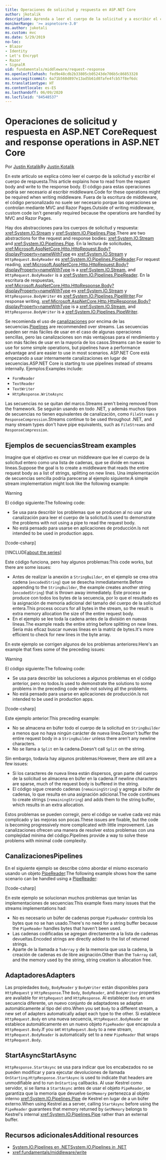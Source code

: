 ```yaml
---
title: Operaciones de solicitud y respuesta en ASP.NET Core
author: jkotalik
description: Aprenda a leer el cuerpo de la solicitud y a escribir el cuerpo de respuesta en ASP.NET Core.
monikerRange: '>= aspnetcore-3.0'
ms.author: jukotali
ms.custom: mvc
ms.date: 5/29/2019
no-loc:
- Blazor
- Identity
- Let's Encrypt
- Razor
- SignalR
uid: fundamentals/middleware/request-response
ms.openlocfilehash: fed9e48cdb2b33805cb05243de706b5c86853328
ms.sourcegitcommit: 6a71b560d897e13ad5b61d07afe4fcb57f8ef6dc
ms.translationtype: HT
ms.contentlocale: es-ES
ms.lasthandoff: 06/09/2020
ms.locfileid: "84548537"
---
```

# <a name="request-and-response-operations-in-aspnet-core"></a><span data-ttu-id="b0e46-103">Operaciones de solicitud y respuesta en ASP.NET Core</span><span class="sxs-lookup"><span data-stu-id="b0e46-103">Request and response operations in ASP.NET Core</span></span>

<span data-ttu-id="b0e46-104">Por [Justin Kotalik](https://github.com/jkotalik)</span><span class="sxs-lookup"><span data-stu-id="b0e46-104">By [Justin Kotalik](https://github.com/jkotalik)</span></span>

<span data-ttu-id="b0e46-105">En este artículo se explica cómo leer el cuerpo de la solicitud y escribir el cuerpo de respuesta.</span><span class="sxs-lookup"><span data-stu-id="b0e46-105">This article explains how to read from the request body and write to the response body.</span></span> <span data-ttu-id="b0e46-106">El código para estas operaciones podría ser necesario al escribir middleware.</span><span class="sxs-lookup"><span data-stu-id="b0e46-106">Code for these operations might be required when writing middleware.</span></span> <span data-ttu-id="b0e46-107">Fuera de la escritura de middleware, el código personalizado no suele ser necesario porque las operaciones se controlan mediante MVC and Razor Pages.</span><span class="sxs-lookup"><span data-stu-id="b0e46-107">Outside of writing middleware, custom code isn't generally required because the operations are handled by MVC and Razor Pages.</span></span>

<span data-ttu-id="b0e46-108">Hay dos abstracciones para los cuerpos de solicitud y respuesta: <xref:System.IO.Stream> y <xref:System.IO.Pipelines.Pipe>.</span><span class="sxs-lookup"><span data-stu-id="b0e46-108">There are two abstractions for the request and response bodies: <xref:System.IO.Stream> and <xref:System.IO.Pipelines.Pipe>.</span></span> <span data-ttu-id="b0e46-109">En la lectura de solicitudes, <xref:Microsoft.AspNetCore.Http.HttpRequest.Body?displayProperty=nameWithType> es <xref:System.IO.Stream> y `HttpRequest.BodyReader` es <xref:System.IO.Pipelines.PipeReader>.</span><span class="sxs-lookup"><span data-stu-id="b0e46-109">For request reading, <xref:Microsoft.AspNetCore.Http.HttpRequest.Body?displayProperty=nameWithType> is a <xref:System.IO.Stream>, and `HttpRequest.BodyReader` is a <xref:System.IO.Pipelines.PipeReader>.</span></span> <span data-ttu-id="b0e46-110">En la escritura de respuestas, <xref:Microsoft.AspNetCore.Http.HttpResponse.Body?displayProperty=nameWithType> es <xref:System.IO.Stream> y `HttpResponse.BodyWriter` es <xref:System.IO.Pipelines.PipeWriter>.</span><span class="sxs-lookup"><span data-stu-id="b0e46-110">For response writing, <xref:Microsoft.AspNetCore.Http.HttpResponse.Body?displayProperty=nameWithType> is a <xref:System.IO.Stream>, and `HttpResponse.BodyWriter` is a <xref:System.IO.Pipelines.PipeWriter>.</span></span>

<span data-ttu-id="b0e46-111">Se recomienda el uso de [canalizaciones](/dotnet/standard/io/pipelines) por encima de las secuencias.</span><span class="sxs-lookup"><span data-stu-id="b0e46-111">[Pipelines](/dotnet/standard/io/pipelines) are recommended over streams.</span></span> <span data-ttu-id="b0e46-112">Las secuencias pueden ser más fáciles de usar en el caso de algunas operaciones sencillas, pero las canalizaciones son más ventajosas para el rendimiento y son más fáciles de usar en la mayoría de los casos.</span><span class="sxs-lookup"><span data-stu-id="b0e46-112">Streams can be easier to use for some simple operations, but pipelines have a performance advantage and are easier to use in most scenarios.</span></span> <span data-ttu-id="b0e46-113">ASP.NET Core está empezando a usar internamente canalizaciones en lugar de secuencias.</span><span class="sxs-lookup"><span data-stu-id="b0e46-113">ASP.NET Core is starting to use pipelines instead of streams internally.</span></span> <span data-ttu-id="b0e46-114">Ejemplos:</span><span class="sxs-lookup"><span data-stu-id="b0e46-114">Examples include:</span></span>

* `FormReader`
* `TextReader`
* `TextWriter`
* `HttpResponse.WriteAsync`

<span data-ttu-id="b0e46-115">Las secuencias no se quitan del marco.</span><span class="sxs-lookup"><span data-stu-id="b0e46-115">Streams aren't being removed from the framework.</span></span> <span data-ttu-id="b0e46-116">Se seguirán usando en todo .NET, y además muchos tipos de secuencias no tienen equivalentes de canalización, como `FileStreams` y `ResponseCompression`.</span><span class="sxs-lookup"><span data-stu-id="b0e46-116">Streams continue to be used throughout .NET, and many stream types don't have pipe equivalents, such as `FileStreams` and `ResponseCompression`.</span></span>

## <a name="stream-examples"></a><span data-ttu-id="b0e46-117">Ejemplos de secuencias</span><span class="sxs-lookup"><span data-stu-id="b0e46-117">Stream examples</span></span>

<span data-ttu-id="b0e46-118">Imagine que el objetivo es crear un middleware que lee el cuerpo de la solicitud entero como una lista de cadenas, que se divide en nuevas líneas.</span><span class="sxs-lookup"><span data-stu-id="b0e46-118">Suppose the goal is to create a middleware that reads the entire request body as a list of strings, splitting on new lines.</span></span> <span data-ttu-id="b0e46-119">Una implementación de secuencias sencilla podría parecerse al ejemplo siguiente:</span><span class="sxs-lookup"><span data-stu-id="b0e46-119">A simple stream implementation might look like the following example:</span></span>

> [!WARNING]
> <span data-ttu-id="b0e46-120">El código siguiente:</span><span class="sxs-lookup"><span data-stu-id="b0e46-120">The following code:</span></span>
> * <span data-ttu-id="b0e46-121">Se usa para describir los problemas que se producen al no usar una canalización para leer el cuerpo de la solicitud.</span><span class="sxs-lookup"><span data-stu-id="b0e46-121">Is used to demonstrate the problems with not using a pipe to read the request body.</span></span>
> * <span data-ttu-id="b0e46-122">No está pensado para usarse en aplicaciones de producción.</span><span class="sxs-lookup"><span data-stu-id="b0e46-122">Is not intended to be used in production apps.</span></span>

[!code-csharp[](request-response/samples/3.x/RequestResponseSample/Startup.cs?name=GetListOfStringsFromStream)]

[!INCLUDE[about the series](~/includes/code-comments-loc.md)]

<span data-ttu-id="b0e46-123">Este código funciona, pero hay algunos problemas:</span><span class="sxs-lookup"><span data-stu-id="b0e46-123">This code works, but there are some issues:</span></span>

* <span data-ttu-id="b0e46-124">Antes de realizar la anexión a `StringBuilder`, en el ejemplo se crea otra cadena (`encodedString`) que se desecha inmediatamente.</span><span class="sxs-lookup"><span data-stu-id="b0e46-124">Before appending to the `StringBuilder`, the example creates another string (`encodedString`) that is thrown away immediately.</span></span> <span data-ttu-id="b0e46-125">Este proceso se produce con todos los bytes de la secuencia, por lo que el resultado es la asignación de memoria adicional del tamaño del cuerpo de la solicitud entera.</span><span class="sxs-lookup"><span data-stu-id="b0e46-125">This process occurs for all bytes in the stream, so the result is extra memory allocation the size of the entire request body.</span></span>
* <span data-ttu-id="b0e46-126">En el ejemplo se lee toda la cadena antes de la división en nuevas líneas.</span><span class="sxs-lookup"><span data-stu-id="b0e46-126">The example reads the entire string before splitting on new lines.</span></span> <span data-ttu-id="b0e46-127">Sería más eficaz buscar nuevas líneas en la matriz de bytes.</span><span class="sxs-lookup"><span data-stu-id="b0e46-127">It's more efficient to check for new lines in the byte array.</span></span>

<span data-ttu-id="b0e46-128">En este ejemplo se corrigen algunos de los problemas anteriores:</span><span class="sxs-lookup"><span data-stu-id="b0e46-128">Here's an example that fixes some of the preceding issues:</span></span>

> [!WARNING]
> <span data-ttu-id="b0e46-129">El código siguiente:</span><span class="sxs-lookup"><span data-stu-id="b0e46-129">The following code:</span></span>
> * <span data-ttu-id="b0e46-130">Se usa para describir las soluciones a algunos problemas en el código anterior, pero no todos.</span><span class="sxs-lookup"><span data-stu-id="b0e46-130">Is used to demonstrate the solutions to some problems in the preceding code while not solving all the problems.</span></span>
> * <span data-ttu-id="b0e46-131">No está pensado para usarse en aplicaciones de producción.</span><span class="sxs-lookup"><span data-stu-id="b0e46-131">Is not intended to be used in production apps.</span></span>

[!code-csharp[](request-response/samples/3.x/RequestResponseSample/Startup.cs?name=GetListOfStringsFromStreamMoreEfficient)]

<span data-ttu-id="b0e46-132">Este ejemplo anterior:</span><span class="sxs-lookup"><span data-stu-id="b0e46-132">This preceding example:</span></span>

* <span data-ttu-id="b0e46-133">No se almacena en búfer todo el cuerpo de la solicitud en `StringBuilder` a menos que no haya ningún carácter de nueva línea.</span><span class="sxs-lookup"><span data-stu-id="b0e46-133">Doesn't buffer the entire request body in a `StringBuilder` unless there aren't any newline characters.</span></span>
* <span data-ttu-id="b0e46-134">No se llama a `Split` en la cadena.</span><span class="sxs-lookup"><span data-stu-id="b0e46-134">Doesn't call `Split` on the string.</span></span>

<span data-ttu-id="b0e46-135">Sin embargo, todavía hay algunos problemas:</span><span class="sxs-lookup"><span data-stu-id="b0e46-135">However, there are still are a few issues:</span></span>

* <span data-ttu-id="b0e46-136">Si los caracteres de nueva línea están dispersos, gran parte del cuerpo de la solicitud se almacena en búfer en la cadena.</span><span class="sxs-lookup"><span data-stu-id="b0e46-136">If newline characters are sparse, much of the request body is buffered in the string.</span></span>
* <span data-ttu-id="b0e46-137">El código sigue creando cadenas (`remainingString`) y agrega al búfer de cadenas, lo que resulta en una asignación adicional.</span><span class="sxs-lookup"><span data-stu-id="b0e46-137">The code continues to create strings (`remainingString`) and adds them to the string buffer, which results in an extra allocation.</span></span>

<span data-ttu-id="b0e46-138">Estos problemas se pueden corregir, pero el código se vuelve cada vez más complicado y las mejoras son pocas.</span><span class="sxs-lookup"><span data-stu-id="b0e46-138">These issues are fixable, but the code is becoming progressively more complicated with little improvement.</span></span> <span data-ttu-id="b0e46-139">Las canalizaciones ofrecen una manera de resolver estos problemas con una complejidad mínima del código.</span><span class="sxs-lookup"><span data-stu-id="b0e46-139">Pipelines provide a way to solve these problems with minimal code complexity.</span></span>

## <a name="pipelines"></a><span data-ttu-id="b0e46-140">Canalizaciones</span><span class="sxs-lookup"><span data-stu-id="b0e46-140">Pipelines</span></span>

<span data-ttu-id="b0e46-141">En el siguiente ejemplo se describe cómo abordar el mismo escenario usando un objeto [PipeReader](/dotnet/standard/io/pipelines#pipe):</span><span class="sxs-lookup"><span data-stu-id="b0e46-141">The following example shows how the same scenario can be handled using a [PipeReader](/dotnet/standard/io/pipelines#pipe):</span></span>

[!code-csharp[](request-response/samples/3.x/RequestResponseSample/Startup.cs?name=GetListOfStringFromPipe)]

<span data-ttu-id="b0e46-142">En este ejemplo se solucionan muchos problemas que tenían las implementaciones de secuencias:</span><span class="sxs-lookup"><span data-stu-id="b0e46-142">This example fixes many issues that the streams implementations had:</span></span>

* <span data-ttu-id="b0e46-143">No es necesario un búfer de cadenas porque `PipeReader` controla los bytes que no se han usado.</span><span class="sxs-lookup"><span data-stu-id="b0e46-143">There's no need for a string buffer because the `PipeReader` handles bytes that haven't been used.</span></span>
* <span data-ttu-id="b0e46-144">Las cadenas codificadas se agregan directamente a la lista de cadenas devueltas.</span><span class="sxs-lookup"><span data-stu-id="b0e46-144">Encoded strings are directly added to the list of returned strings.</span></span>
* <span data-ttu-id="b0e46-145">Aparte de la llamada a `ToArray` y de la memoria que usa la cadena, la creación de cadenas es de libre asignación.</span><span class="sxs-lookup"><span data-stu-id="b0e46-145">Other than the `ToArray` call, and the memory used by the string, string creation is allocation free.</span></span>

## <a name="adapters"></a><span data-ttu-id="b0e46-146">Adaptadores</span><span class="sxs-lookup"><span data-stu-id="b0e46-146">Adapters</span></span>

<span data-ttu-id="b0e46-147">Las propiedades `Body`, `BodyReader` y `BodyWriter` están disponibles para `HttpRequest` y `HttpResponse`.</span><span class="sxs-lookup"><span data-stu-id="b0e46-147">The `Body`, `BodyReader`, and `BodyWriter` properties are available for `HttpRequest` and `HttpResponse`.</span></span> <span data-ttu-id="b0e46-148">Al establecer `Body` en una secuencia diferente, un nuevo conjunto de adaptadores se adaptan automáticamente al tipo del otro.</span><span class="sxs-lookup"><span data-stu-id="b0e46-148">When you set `Body` to a different stream, a new set of adapters automatically adapt each type to the other.</span></span> <span data-ttu-id="b0e46-149">Si establece `HttpRequest.Body` en una nueva secuencia, `HttpRequest.BodyReader` se establece automáticamente en un nuevo objeto `PipeReader` que encapsula a `HttpRequest.Body`.</span><span class="sxs-lookup"><span data-stu-id="b0e46-149">If you set `HttpRequest.Body` to a new stream, `HttpRequest.BodyReader` is automatically set to a new `PipeReader` that wraps `HttpRequest.Body`.</span></span>

## <a name="startasync"></a><span data-ttu-id="b0e46-150">StartAsync</span><span class="sxs-lookup"><span data-stu-id="b0e46-150">StartAsync</span></span>

<span data-ttu-id="b0e46-151">`HttpResponse.StartAsync` se usa para indicar que los encabezados no se pueden modificar y para ejecutar devoluciones de llamada `OnStarting`.</span><span class="sxs-lookup"><span data-stu-id="b0e46-151">`HttpResponse.StartAsync` is used to indicate that headers are unmodifiable and to run `OnStarting` callbacks.</span></span> <span data-ttu-id="b0e46-152">Al usar Kestrel como servidor, si se llama a `StartAsync` antes de usar el objeto `PipeReader`, se garantiza que la memoria que devuelve `GetMemory` pertenezca al objeto interno <xref:System.IO.Pipelines.Pipe> de Kestrel en lugar de a un búfer externo.</span><span class="sxs-lookup"><span data-stu-id="b0e46-152">When using Kestrel as a server, calling `StartAsync` before using the `PipeReader` guarantees that memory returned by `GetMemory` belongs to Kestrel's internal <xref:System.IO.Pipelines.Pipe> rather than an external buffer.</span></span>

## <a name="additional-resources"></a><span data-ttu-id="b0e46-153">Recursos adicionales</span><span class="sxs-lookup"><span data-stu-id="b0e46-153">Additional resources</span></span>

* [<span data-ttu-id="b0e46-154">System.IO.Pipelines en .NET</span><span class="sxs-lookup"><span data-stu-id="b0e46-154">System.IO.Pipelines in .NET</span></span>](/dotnet/standard/io/pipelines)
* <xref:fundamentals/middleware/write>

<!-- Test with Postman or other tool. See image in static directory. -->
